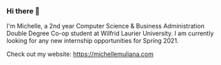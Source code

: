 ### Hi there 👋

I'm Michelle, a 2nd year Computer Science & Business Administration Double Degree Co-op student at Wilfrid Laurier University. I am currently looking for any new internship opportunities for Spring 2021. 

Check out my website: https://michellemuliana.com

<!--
**michmuliana/michmuliana** is a ✨ _special_ ✨ repository because its `README.md` (this file) appears on your GitHub profile.

Here are some ideas to get you started:

- 🔭 I’m currently working on ...
- 🌱 I’m currently learning ...
- 👯 I’m looking to collaborate on ...
- 🤔 I’m looking for help with ...
- 💬 Ask me about ...
- 📫 How to reach me: ...
- 😄 Pronouns: ...
- ⚡ Fun fact: ...
-->
